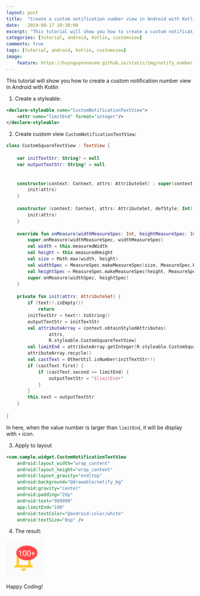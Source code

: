 ```yaml
---
layout: post
title:  "Create a custom notification number view in Android with Kotlin"
date:   2019-09-17 10:30:00
excerpt: "This tutorial will show you how to create a custom notification number view in Android with Kotlin"
categories: [tutorial, android, kotlin, customview]
comments: true
tags: [tutorial, android, kotlin, customview]
image:
    feature: https://huynguyennovem.github.io/static/img/notify_number.png
---
```

This tutorial will show you how to create a custom notification number view in Android with Kotlin

1. Create a styleable:
```xml
<declare-styleable name="CustomNotificationTextView">
    <attr name="limitEnd" format="integer"/>
</declare-styleable>
```

2. Create custom view `CustomNotificationTextView`:
```kotlin
class CustomSquareTextView : TextView {

    var initTextStr: String? = null
    var outputTextStr: String? = null


    constructor(context: Context, attrs: AttributeSet) : super(context, attrs) {
        init(attrs)
    }

    constructor (context: Context, attrs: AttributeSet, defStyle: Int) : super(context, attrs, defStyle) {
        init(attrs)
    }

    override fun onMeasure(widthMeasureSpec: Int, heightMeasureSpec: Int) {
        super.onMeasure(widthMeasureSpec, widthMeasureSpec)
        val width = this.measuredWidth
        val height = this.measuredHeight
        val size = Math.max(width, height)
        val widthSpec = MeasureSpec.makeMeasureSpec(size, MeasureSpec.EXACTLY)
        val heightSpec = MeasureSpec.makeMeasureSpec(height, MeasureSpec.EXACTLY)
        super.onMeasure(widthSpec, heightSpec)
    }

    private fun init(attrs: AttributeSet) {
        if (text!!.isEmpty())
            return
        initTextStr = text!!.toString()
        outputTextStr = initTextStr
        val attributeArray = context.obtainStyledAttributes(
                attrs,
                R.styleable.CustomSquareTextView)
        val limitEnd = attributeArray.getInteger(R.styleable.CustomSquareTextView_limitEnd, 0)
        attributeArray.recycle()
        val castText = OtherUtil.isNumber(initTextStr!!)
        if (castText.first) {
            if (castText.second >= limitEnd) {
                outputTextStr = "$limitEnd+"
            }
        }
        this.text = outputTextStr
    }

}
```
In here, when the value number is larger than `limitEnd`, it will be display with `+` icon.

3. Apply to layout
```xml
<com.sample.widget.CustomNotificationTextView
    android:layout_width="wrap_content"
    android:layout_height="wrap_content"
    android:layout_gravity="end|top"
    android:background="@drawable/notify_bg"
    android:gravity="center"
    android:padding="2dp"
    android:text="999999"
    app:limitEnd="100"
    android:textColor="@android:color/white"
    android:textSize="8sp" />
```

4. The result:

<img src="/static/img/notify_number.png" width="20%" height="20%" />


Happy Coding!
